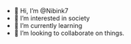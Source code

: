 - 👋 Hi, I’m @Nibink7
- 👀 I’m interested in society
- 🌱 I’m currently learning
- 💞️ I’m looking to collaborate on things.

<!---
Nibink7/Nibink7 is a ✨ special ✨ repository because its `README.md` (this file) appears on your GitHub profile.
You can click the Preview link to take a look at your changes.
--->
